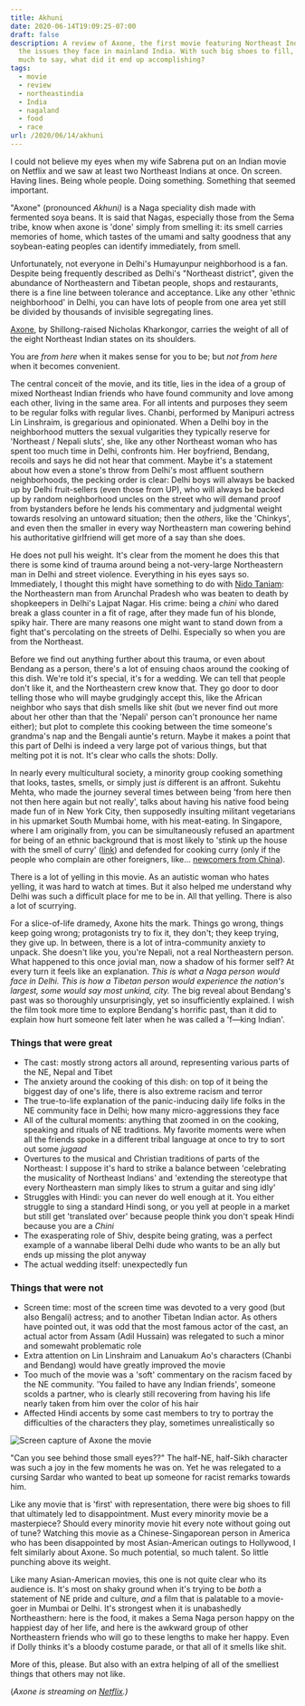 ```yaml
---
title: Akhuni
date: 2020-06-14T19:09:25-07:00
draft: false
description: A review of Axone, the first movie featuring Northeast Indians and
  the issues they face in mainland India. With such big shoes to fill, and so
  much to say, what did it end up accomplishing?
tags:
  - movie
  - review
  - northeastindia
  - India
  - nagaland
  - food
  - race
url: /2020/06/14/akhuni
---
```

I could not believe my eyes when my wife Sabrena put on an Indian movie on Netflix and we saw at least two Northeast Indians at once. On screen. Having lines. Being whole people. Doing something. Something that seemed important.

"Axone" (pronounced *Akhuni)* is a Naga speciality dish made with fermented soya beans. It is said that Nagas, especially those from the Sema tribe, know when axone is 'done' simply from smelling it: its smell carries memories of home, which tastes of the umami and salty goodness that any soybean-eating peoples can identify immediately, from smell.

Unfortunately, not everyone in Delhi's Humayunpur neighborhood is a fan. Despite being frequently described as Delhi's "Northeast district", given the abundance of Northeastern and Tibetan people, shops and restaurants, there is a fine line between tolerance and acceptance. Like any other 'ethnic neighborhood' in Delhi, you can have lots of people from one area yet still be divided by thousands of invisible segregating lines. 

[Axone](https://www.youtube.com/watch?v=jAW1U8PLwY0), by Shillong-raised Nicholas Kharkongor, carries the weight of all of the eight Northeast Indian states on its shoulders. 

You are *from here* when it makes sense for you to be; but *not from here* when it becomes convenient. 

The central conceit of the movie, and its title, lies in the idea of a group of mixed Northeast Indian friends who have found community and love among each other, living in the same area. For all intents and purposes they seem to be regular folks with regular lives. Chanbi, performed by Manipuri actress Lin Linshraim, is gregarious and opinionated. When a Delhi boy in the neighborhood mutters the sexual vulgarities they typically reserve for 'Northeast / Nepali sluts', she, like any other Northeast woman who has spent too much time in Delhi, confronts him. Her boyfriend, Bendang, recoils and says he did not hear that comment. Maybe it's a statement about how even a stone's throw from Delhi's most affluent southern neighborhoods, the pecking order is clear: Delhi boys will always be backed up by Delhi fruit-sellers (even those from UP), who will always be backed up by random neighborhood uncles on the street who will demand proof from bystanders before he lends his commentary and judgmental weight towards resolving an untoward situation; then the *others*, like the 'Chinkys', and even then the smaller in every way Northeastern man cowering behind his authoritative girlfriend will get more of a say than she does. 

He does not pull his weight. It's clear from the moment he does this that there is some kind of trauma around being a not-very-large Northeastern man in Delhi and street violence. Everything in his eyes says so. Immediately, I thought this might have something to do with [Nido Taniam](https://www.indiatoday.in/india/northeast/story/northeast-arunachal-student-nido-taniam-murder-by-lajpat-nagar-shopkeepers-racial-slur-hair-colour-179255-2014-01-31): the Northeastern man from Arunchal Pradesh who was beaten to death by shopkeepers in Delhi's Lajpat Nagar. His crime: being a *chini* who dared break a glass counter in a fit of rage, after they made fun of his blonde, spiky hair. There are many reasons one might want to stand down from a fight that's percolating on the streets of Delhi. Especially so when you are from the Northeast.

Before we find out anything further about this trauma, or even about Bendang as a person, there's a lot of ensuing chaos around the cooking of this dish. We're told it's special, it's for a wedding. We can tell that people don't like it, and the Northeastern crew know that. They go door to door telling those who will maybe grudgingly accept this, like the African neighbor who says that dish smells like shit (but we never find out more about her other than that the 'Nepali' person can't pronounce her name either); but plot to complete this cooking between the time someone's grandma's nap and the Bengali auntie's return. Maybe it makes a point that this part of Delhi is indeed a very large pot of various things, but that melting pot it is not. It's clear who calls the shots: Dolly.

In nearly every multicultural society, a minority group cooking something that looks, tastes, smells, or simply just *is* different is an affront. Sukehtu Mehta, who made the journey several times between being 'from here then not then here again but not really', talks about having his native food being made fun of in New York City, then supposedly insulting militant vegetarians in his upmarket South Mumbai home, with his meat-eating. In Singapore, where I am originally from, you can be simultaneously refused an apartment for being of an ethnic background that is most likely to 'stink up the house with the smell of curry' ([link](https://qz.com/india/768706/the-racist-reality-of-house-hunting-in-singapore-sorry-your-wife-is-indian/)) and defended for cooking curry (only if the people who complain are other foreigners, like... [newcomers from China](https://eresources.nlb.gov.sg/infopedia/articles/SIP_2015-05-11_105734.html)). 

There is a lot of yelling in this movie. As an autistic woman who hates yelling, it was hard to watch at times. But it also helped me understand why Delhi was such a difficult place for me to be in. All that yelling. There is also a lot of scurrying.

For a slice-of-life dramedy, Axone hits the mark. Things go wrong, things keep going wrong; protagonists try to fix it, they don't; they keep trying, they give up. In between, there is a lot of intra-community anxiety to unpack. She doesn't like you, you're Nepali, not a real Northeastern person. What happened to this once jovial man, now a shadow of his former self? At every turn it feels like an explanation. *This is what a Naga person would face in Delhi. This is how a Tibetan person would experience the nation's largest, some would say most unkind, city.* The big reveal about Bendang's past was so thoroughly unsurprisingly, yet so insufficiently explained. I wish the film took more time to explore Bendang's horrific past, than it did to explain how hurt someone felt later when he was called a 'f—king Indian'. 

### Things that were great

* The cast: mostly strong actors all around, representing various parts of the NE, Nepal and Tibet
* The anxiety around the cooking of this dish: on top of it being the biggest day of one's life, there is also extreme racism and terror
* The true-to-life explanation of the panic-inducing daily life folks in the NE community face in Delhi; how many micro-aggressions they face
* All of the cultural moments: anything that zoomed in on the cooking, speaking and rituals of NE traditions. My favorite moments were when all the friends spoke in a different tribal language at once to try to sort out some *jugaad*
* Overtures to the musical and Christian traditions of parts of the Northeast: I suppose it's hard to strike a balance between 'celebrating the musicality of Northeast Indians' and 'extending the stereotype that every Northeastern man simply likes to strum a guitar and sing idly'
* Struggles with Hindi: you can never do well enough at it. You either struggle to sing a standard Hindi song, or you yell at people in a market but still get 'translated over' because people think you don't speak Hindi because you are a *Chini*
* The exasperating role of Shiv, despite being grating, was a perfect example of a wannabe liberal Delhi dude who wants to be an ally but ends up missing the plot anyway
* The actual wedding itself: unexpectedly fun

### Things that were not

* Screen time: most of the screen time was devoted to a very good (but also Bengali) actress; and to another Tibetan Indian actor. As others have pointed out, it was odd that the most famous actor of the cast, an actual actor from Assam (Adil Hussain) was relegated to such a minor and somewaht problematic role
* Extra attention on Lin Linshraim and Lanuakum Ao's characters (Chanbi and Bendang) would have greatly improved the movie
* Too much of the movie was a 'soft' commentary on the racism faced by the NE community. 'You failed to have any Indian friends', someone scolds a partner, who is clearly still recovering from having his life nearly taken from him over the color of his hair
* Affected Hindi accents by some cast members to try to portray the difficulties of the characters they play, sometimes unrealistically so

![Screen capture of Axone the movie](images/akhuniscreencap.jpg "Akhuni screen capture")

"Can you see behind those small eyes??" The half-NE, half-Sikh character was such a joy in the few moments he was on. Yet he was relegated to a cursing Sardar who wanted to beat up someone for racist remarks towards him.

Like any movie that is 'first' with representation, there were big shoes to fill that ultimately led to disappointment. Must every minority movie be a masterpiece? Should every minority movie hit every note without going out of tune? Watching this movie as a Chinese-Singaporean person in America who has been disappointed by most Asian-American outings to Hollywood, I felt similarly about Axone. So much potential, so much talent. So little punching above its weight.

Like many Asian-American movies, this one is not quite clear who its audience is. It's most on shaky ground when it's trying to be *both* a statement of NE pride and culture, *and* a film that is palatable to a movie-goer in Mumbai or Delhi. It's strongest when it is unabashedly Northeasthern: here is the food, it makes a Sema Naga person happy on the happiest day of her life, and here is the awkward group of other Northeastern friends who will go to these lengths to make her happy. Even if Dolly thinks it's a bloody costume parade, or that all of it smells like shit.

More of this, please. But also with an extra helping of all of the smelliest things that others may not like. 

(*Axone is streaming on [Netflix](https://www.netflix.com/title/81144457).)*